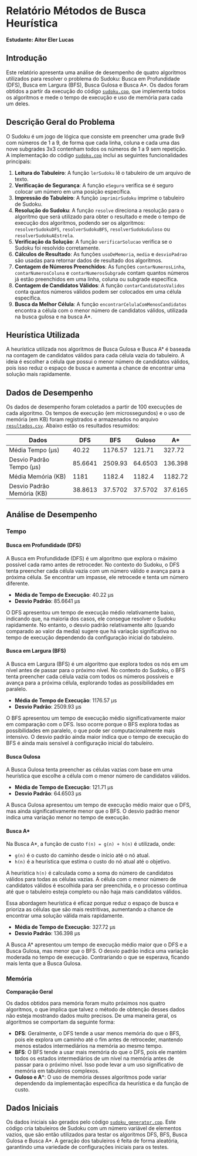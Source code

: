 # Relatório Métodos de Busca Heurística
**Estudante: Aitor Eler Lucas**

## Introdução

Este relatório apresenta uma análise de desempenho de quatro algoritmos utilizados para resolver o problema do Sudoku: Busca em Profundidade (DFS), Busca em Largura (BFS), Busca Gulosa e Busca A*. Os dados foram obtidos a partir da execução do código [`sudoku.cpp`](sudoku.cpp), que implementa todos os algoritmos e mede o tempo de execução e uso de memória para cada um deles.

## Descrição Geral do Problema

O Sudoku é um jogo de lógica que consiste em preencher uma grade 9x9 com números de 1 a 9, de forma que cada linha, coluna e cada uma das nove subgrades 3x3 contenham todos os números de 1 a 9 sem repetição. A implementação do código [`sudoku.cpp`](sudoku.cpp) inclui as seguintes funcionalidades principais:

1. **Leitura do Tabuleiro**: A função `lerSudoku` lê o tabuleiro de um arquivo de texto.
2. **Verificação de Segurança**: A função `eSeguro` verifica se é seguro colocar um número em uma posição específica.
3. **Impressão do Tabuleiro**: A função `imprimirSudoku` imprime o tabuleiro de Sudoku.
4. **Resolução do Sudoku**: A função `resolve` direciona a resolução para o algoritmo que será utilizado para obter o resultado e mede o tempo de execução dos algoritmos, podendo ser os algoritmos: `resolverSudokuDFS`, `resolverSudokuBFS`, `resolverSudokuGuloso` ou `resolverSudokuAEstrela`.
5. **Verificação da Solução**: A função `verificarSolucao` verifica se o Sudoku foi resolvido corretamente.
6. **Cálculos de Resultado**: As funções `usoDeMemoria`, `media` e `desvioPadrao` são usadas para retornar dados de resultado dos algoritmos.
7. **Contagem de Números Preenchidos**: As funções `contarNumerosLinha`, `contarNumerosColuna` e `contarNumerosSubgrade` contam quantos números já estão preenchidos em uma linha, coluna ou subgrade específica.
8. **Contagem de Candidatos Válidos**: A função `contarCandidatosValidos` conta quantos números válidos podem ser colocados em uma célula específica.
9. **Busca da Melhor Célula**: A função `encontrarCelulaComMenosCandidatos` encontra a célula com o menor número de candidatos válidos, utilizada na busca gulosa e na busca A*.

## Heurística Utilizada

A heurística utilizada nos algoritmos de Busca Gulosa e Busca A* é baseada na contagem de candidatos válidos para cada célula vazia do tabuleiro. A ideia é escolher a célula que possui o menor número de candidatos válidos, pois isso reduz o espaço de busca e aumenta a chance de encontrar uma solução mais rapidamente.

## Dados de Desempenho

Os dados de desempenho foram coletados a partir de 100 execuções de cada algoritmo. Os tempos de execução (em microssegundos) e o uso de memória (em KB) foram registrados e armazenados no arquivo [`resultados.csv`](resultados.csv). Abaixo estão os resultados resumidos:

| Dados                       | DFS       | BFS       | Guloso    | A*        |
|-----------------------------|-----------|-----------|-----------|-----------|
| Média Tempo (µs)            | 40.22     | 1176.57   | 121.71    | 327.72    |
| Desvio Padrão Tempo (µs)    | 85.6641   | 2509.93   | 64.6503   | 136.398   |
| Média Memória (KB)          | 1181      | 1182.4    | 1182.4    | 1182.72   |
| Desvio Padrão Memória (KB)  | 38.8613   | 37.5702   | 37.5702   | 37.6165   |

## Análise de Desempenho

### Tempo

#### Busca em Profundidade (DFS)

A Busca em Profundidade (DFS) é um algoritmo que explora o máximo possível cada ramo antes de retroceder. No contexto do Sudoku, o DFS tenta preencher cada célula vazia com um número válido e avança para a próxima célula. Se encontrar um impasse, ele retrocede e tenta um número diferente.

- **Média de Tempo de Execução**: 40.22 µs
- **Desvio Padrão**: 85.6641 µs

O DFS apresentou um tempo de execução médio relativamente baixo, indicando que, na maioria dos casos, ele consegue resolver o Sudoku rapidamente. No entanto, o desvio padrão relativamente alto (quando comparado ao valor da media) sugere que há variação significativa no tempo de execução dependendo da configuração inicial do tabuleiro.

#### Busca em Largura (BFS)

A Busca em Largura (BFS) é um algoritmo que explora todos os nós em um nível antes de passar para o próximo nível. No contexto do Sudoku, o BFS tenta preencher cada célula vazia com todos os números possíveis e avança para a próxima célula, explorando todas as possibilidades em paralelo.

- **Média de Tempo de Execução**: 1176.57 µs
- **Desvio Padrão**: 2509.93 µs

O BFS apresentou um tempo de execução médio significativamente maior em comparação com o DFS. Isso ocorre porque o BFS explora todas as possibilidades em paralelo, o que pode ser computacionalmente mais intensivo. O desvio padrão ainda maior indica que o tempo de execução do BFS é ainda mais sensível à configuração inicial do tabuleiro.

#### Busca Gulosa

A Busca Gulosa tenta preencher as células vazias com base em uma heurística que escolhe a célula com o menor número de candidatos válidos.

- **Média de Tempo de Execução**: 121.71 µs
- **Desvio Padrão**: 64.6503 µs

A Busca Gulosa apresentou um tempo de execução médio maior que o DFS, mas ainda significativamente menor que o BFS. O desvio padrão menor indica uma variação menor no tempo de execução.

#### Busca A*

Na Busca A*, a função de custo `f(n) = g(n) + h(n)` é utilizada, onde:
- `g(n)` é o custo do caminho desde o início até o nó atual.
- `h(n)` é a heurística que estima o custo do nó atual até o objetivo.

A heurística `h(n)` é calculada como a soma do número de candidatos válidos para todas as células vazias. A célula com o menor número de candidatos válidos é escolhida para ser preenchida, e o processo continua até que o tabuleiro esteja completo ou não haja mais candidatos válidos.

Essa abordagem heurística é eficaz porque reduz o espaço de busca e prioriza as células que são mais restritivas, aumentando a chance de encontrar uma solução válida mais rapidamente.

- **Média de Tempo de Execução**: 327.72 µs
- **Desvio Padrão**: 136.398 µs

A Busca A* apresentou um tempo de execução médio maior que o DFS e a Busca Gulosa, mas menor que o BFS. O desvio padrão indica uma variação moderada no tempo de execução. Contrariando o que se esperava, ficando mais lenta que a Busca Gulosa.

### Memória

**Comparação Geral**

Os dados obtidos para memória foram muito próximos nos quatro algoritmos, o que implica que talvez o método de obtenção desses dados não esteja mostrando dados muito precisos. De uma maneira geral, os algoritmos se comportam da seguinte forma:

- **DFS**: Geralmente, o DFS tende a usar menos memória do que o BFS, pois ele explora um caminho até o fim antes de retroceder, mantendo menos estados intermediários na memória ao mesmo tempo.
- **BFS**: O BFS tende a usar mais memória do que o DFS, pois ele mantém todos os estados intermediários de um nível na memória antes de passar para o próximo nível. Isso pode levar a um uso significativo de memória em tabuleiros complexos.
- **Guloso e A***: O uso de memória desses algoritmos pode variar dependendo da implementação específica da heurística e da função de custo.

## Dados Iniciais

Os dados iniciais são gerados pelo código [`sudoku_generator.cpp`](sudoku_generator.cpp). Este código cria tabuleiros de Sudoku com um número variável de elementos vazios, que são então utilizados para testar os algoritmos DFS, BFS, Busca Gulosa e Busca A*. A geração dos tabuleiros é feita de forma aleatória, garantindo uma variedade de configurações iniciais para os testes.